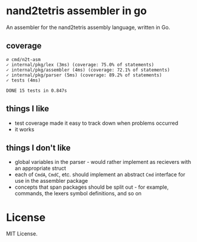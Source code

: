 # nand2tetris assembler in go

An assembler for the nand2tetris assembly language, written in Go.

## coverage
```
∅ cmd/n2t-asm
✓ internal/pkg/lex (3ms) (coverage: 75.0% of statements)
✓ internal/pkg/assembler (4ms) (coverage: 72.1% of statements)
✓ internal/pkg/parser (5ms) (coverage: 89.2% of statements)
✓ tests (4ms)

DONE 15 tests in 0.847s
```

## things I like

- test coverage made it easy to track down when problems occurred
- it works

## things I don't like

- global variables in the parser - would rather implement as recievers with an appropriate struct
- each of `CmdA`, `CmdC`, etc. should implement an abstract `Cmd` interface for use in the assembler package
- concepts that span packages should be split out - for example, commands, the lexers symbol definitions, and so on

# License

MIT License.
